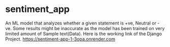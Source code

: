 # sentiment_app
An ML model that analyzes whether a given statement is +ve, Neutral or -ve.
Some results might be inaccurate as the model has been trained on very limited amount of Sample text(Data).
Here is the working link of the Django Project.
https://sentiment-app-1-3opa.onrender.com
